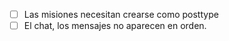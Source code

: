 - [ ] Las misiones necesitan crearse como posttype
- [ ] El chat, los mensajes no aparecen en orden.